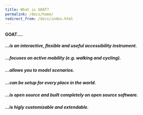 ```yaml
---
title: What is GOAT?
permalink: /docs/home/
redirect_from: /docs/index.html
---
```


#### GOAT....
#####   ...is an interactive, flexible and useful accessibility instrument.
#####   ...focuses on active mobility (e.g. walking and cycling).
#####   ...allows you to model scenarios.
#####   ...can be setup for every place in the world.
#####   ...is open source and built completely on open source software.
#####   ...is higly customizable and extendable.  

